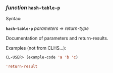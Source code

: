 ### <em>function</em> <strong>`hash-table-p`</strong>

Syntax:

<strong>`hash-table-p`</strong> <em>parameters</em> => <em>return-type</em>

Documentation of parameters and return-results.

Examples (not from CLHS...):

```lisp
CL-USER> (example-code 'a 'b 'c)

'return-result
```
